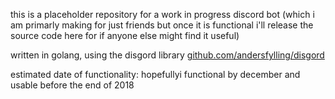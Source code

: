this is a placeholder repository for a work in progress discord bot (which i am primarly making for just friends but once it is functional i'll release the source code here for if anyone else might find it useful)

written in golang, using the disgord library [github.com/andersfylling/disgord](https://github.com/andersfylling/disgord)

estimated date of functionality: hopefullyi functional by december and usable before the end of 2018
